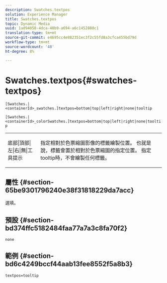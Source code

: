 ```yaml
---
description: Swatches.textpos
solution: Experience Manager
title: Swatches.textpos
topic: Dynamic Media
uuid: 1ad94058-4dca-40b9-a694-a6c1452880c1
translation-type: tm+mt
source-git-commit: e4695cc4e882351ec3f2c55fd8a3cfca455bd79d
workflow-type: tm+mt
source-wordcount: '48'
ht-degree: 8%

---
```



# Swatches.textpos{#swatches-textpos}

`[Swatches.|<containerId>_swatches.]textpos=bottom|top|left|right|none|tooltip`

`[Swatches.|<containerId>_colorSwatches.]textpos=bottom|top|left|right|none|tooltip`

<table id="table_B3B03B00DCF0466DB332E851F4DDF610"> 
 <tbody> 
  <tr> 
   <td> <p> <span class="codeph"> 底部|頂部|左|右|無|工具提示</span> </p> </td> 
   <td> <p> 指定相對於色票縮圖影像的標籤繪製位置。 也就是說，標籤會置於相對於色票縮圖的指定位置。 指定<span class="codeph"> tooltip</span>時，不會繪製任何標籤。 </p> </td> 
  </tr> 
 </tbody> 
</table>

## 屬性 {#section-65be9301796240e38f31818229da7acc}

選填。

## 預設 {#section-bd374ffc5182484faa77a7a3c8fa70f2}

`none`

## 範例 {#section-bd6c4249bccf44aab13fee8552f5a8b3}

`textpos=tooltip`
